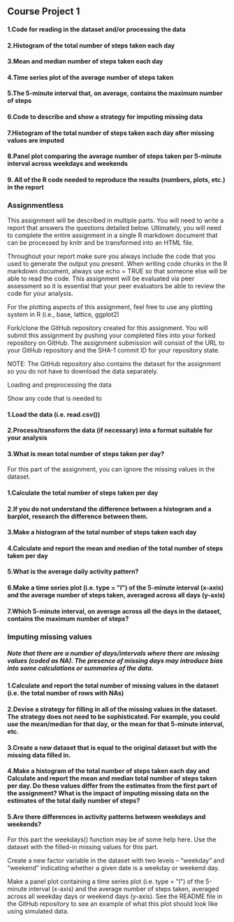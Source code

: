 ## Course Project 1

#### 1.Code for reading in the dataset and/or processing the data
#### 2.Histogram of the total number of steps taken each day
#### 3.Mean and median number of steps taken each day
#### 4.Time series plot of the average number of steps taken
#### 5.The 5-minute interval that, on average, contains the maximum number of steps
#### 6.Code to describe and show a strategy for imputing missing data
#### 7.Histogram of the total number of steps taken each day after missing values are imputed
#### 8.Panel plot comparing the average number of steps taken per 5-minute interval across weekdays and weekends
#### 9. All of the R code needed to reproduce the results (numbers, plots, etc.) in the report


### Assignmentless 
This assignment will be described in multiple parts. You will need to write a report that answers the questions detailed below. Ultimately, you will need to complete the entire assignment in a single R markdown document that can be processed by knitr and be transformed into an HTML file.

Throughout your report make sure you always include the code that you used to generate the output you present. When writing code chunks in the R markdown document, always use echo = TRUE so that someone else will be able to read the code. This assignment will be evaluated via peer assessment so it is essential that your peer evaluators be able to review the code for your analysis.

For the plotting aspects of this assignment, feel free to use any plotting system in R (i.e., base, lattice, ggplot2)

Fork/clone the GitHub repository created for this assignment. You will submit this assignment by pushing your completed files into your forked repository on GitHub. The assignment submission will consist of the URL to your GitHub repository and the SHA-1 commit ID for your repository state.

NOTE: The GitHub repository also contains the dataset for the assignment so you do not have to download the data separately.

Loading and preprocessing the data

Show any code that is needed to

#### 1.Load the data (i.e. read.csv())
#### 2.Process/transform the data (if necessary) into a format suitable for your analysis
#### 3.What is mean total number of steps taken per day?

For this part of the assignment, you can ignore the missing values in the dataset.

#### 1.Calculate the total number of steps taken per day
#### 2.If you do not understand the difference between a histogram and a barplot, research the difference between them. 
#### 3.Make a histogram of the total number of steps taken each day
#### 4.Calculate and report the mean and median of the total number of steps taken per day
#### 5.What is the average daily activity pattern? 
#### 6.Make a time series plot (i.e. type = "l") of the 5-minute interval (x-axis) and the average number of steps taken, averaged across all days (y-axis)
#### 7.Which 5-minute interval, on average across all the days in the dataset, contains the maximum number of steps?

### Imputing missing values

##### Note that there are a number of days/intervals where there are missing values (coded as NA). The presence of missing days may introduce bias into some calculations or summaries of the data.

#### 1.Calculate and report the total number of missing values in the dataset (i.e. the total number of rows with NAs)

#### 2.Devise a strategy for filling in all of the missing values in the dataset. The strategy does not need to be sophisticated. For example, you could use the mean/median for that day, or the mean for that 5-minute interval, etc.

#### 3.Create a new dataset that is equal to the original dataset but with the missing data filled in.

#### 4.Make a histogram of the total number of steps taken each day and Calculate and report the mean and median total number of steps taken per day. Do these values differ from the estimates from the first part of the assignment? What is the impact of imputing missing data on the estimates of the total daily number of steps?

#### 5.Are there differences in activity patterns between weekdays and weekends?

For this part the weekdays() function may be of some help here. Use the dataset with the filled-in missing values for this part.

Create a new factor variable in the dataset with two levels – “weekday” and “weekend” indicating whether a given date is a weekday or weekend day.

Make a panel plot containing a time series plot (i.e. type = "l") of the 5-minute interval (x-axis) and the average number of steps taken, averaged across all weekday days or weekend days (y-axis). See the README file in the GitHub repository to see an example of what this plot should look like using simulated data.

